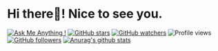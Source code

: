 # Hi there👋! Nice to see you.

<!--
**Ramy5/Ramy5** is a ✨ _special_ ✨ repository because its `README.md` (this file) appears on your GitHub profile.

Here are some ideas to get you started:

- 🔭 I’m currently working on ...
- 🌱 I’m currently learning ...
- 👯 I’m looking to collaborate on ...
- 🤔 I’m looking for help with ...
- 💬 Ask me about ...
- 📫 How to reach me: ...
- 😄 Pronouns: ...
- ⚡ Fun fact: ...
-->

[![Ask Me Anything !](https://img.shields.io/badge/Ask%20me-anything-1abc9c.svg)](https://github.com/Ramy5)
[![GitHub stars](https://img.shields.io/github/stars/Rzmy5/StrapDown.js.svg?style=social&label=Star&maxAge=2592000)](https://github.com/Ramy5?tab=stars)
[![GitHub watchers](https://img.shields.io/github/watchers/Naereen/StrapDown.js.svg?style=social&label=Watch&maxAge=2592000)](https://GitHub.com/Naereen/StrapDown.js/watchers/)
![Profile views](https://gpvc.arturio.dev/Naereen)
[![GitHub followers](https://img.shields.io/github/followers/Naereen.svg?style=social&label=Follow&maxAge=2592000)](https://github.com/Naereen?tab=followers)
[![Anurag's github stats](https://github-readme-stats.vercel.app/api?username=Naereen&theme=blue-green)](https://github.com/anuraghazra/github-readme-stats)
